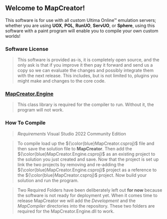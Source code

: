 ## Welcome to MapCreator!

This software is for use with all custom Ultima Online™ emulation servers; whether you are using **UOX**, **POL**, **RunUO**, **ServUO**, or **Sphere**, using this software with a paint program will enable you to compile your own custom worlds!


### Software License

> This software is provided as-is, it is completely open source, and the only ask is that if you improve it then pay it forward and send us a copy so we can evaluate the changes and possibly integrate them with the next release. This includes, but is not limited to, plugins you might make and changes to the core code.

### [MapCreator.Engine](https://github.com/ghostbyte420/MapCreator.Engine)

> This class library is required for the compiler to run. Without it, the program will not work.

### How To Compile

> *Requirements*
Visual Studio 2022 Community Edition

> To compile load up the ${\color{blue}MapCreator.csproj}$ file and then save the solution file to **MapCreator**. Then add the ${\color{blue}MapCreator.Engine.csproj}$ as an existing project to the solution you just created and save. Now that the project is set up link the two projects by removing and re-adding the ${\color{blue}MapCreator.Engine.csproj}$ project as a reference to the ${\color{blue}MapCreator.csproj}$ project. Now build your solution and run the program. 

> Two Required Folders have been deliberately left out **for now** because the software is not ready for deployment yet. When it comes time to release MapCreator we will add the *Development* and the *MapCompiler* directories into the repository. These two folders are required for the MapCreator.Engine.dll to work.